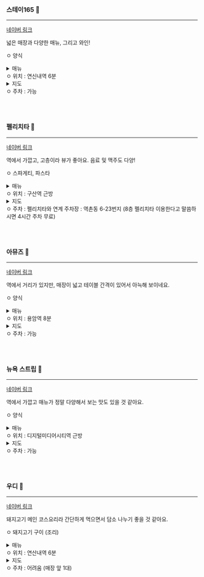
### 스테이165 :poultry_leg:
---

[네이버 링크](https://naver.me/GRoNFaSb)

넓은 매장과 다양한 매뉴, 그리고 와인!



ㅇ 양식 

<details>
  <summary>매뉴</summary>
  <img src="https://velog.velcdn.com/images/noggame/post/69673e8a-7151-40b6-a8b1-94c015f4f444/image.png"/>
</details>
ㅇ 위치 : 연신내역 6분

<details>
  <summary>지도</summary>
  <img src="https://velog.velcdn.com/images/noggame/post/4fd80b22-0e7d-4f4e-8fe1-c1bb502824af/image.png"/>
</details>
ㅇ 주차 : 가능

<br/><br/>

### 펠리치타 :spaghetti:
---

[네이버 링크](https://naver.me/IgJnqGx7)

역에서 가깝고, 고층이라 뷰가 좋아요. 음료 및 맥주도 다양!



ㅇ 스파게티, 파스타

<details>
  <summary>매뉴</summary>
  <img src="https://velog.velcdn.com/images/noggame/post/ecb5a613-728b-49f1-ac99-2c80381ce5f3/image.png"/>
</details>
ㅇ 위치 : 구산역 근방

<details>
  <summary>지도</summary>
  <img src="https://velog.velcdn.com/images/noggame/post/a32c7441-3900-489e-8ea8-d1150b0d4c7d/image.png"/>
</details>
ㅇ 주차 : 펠리치타와 연계 주차장 : 역촌동 6-23번지 (8층 펠리치타 이용한다고 말씀하시면 4시간 주차 무료)

<br/><br/>

### 아뮤즈 :poultry_leg:

---
[네이버 링크](https://naver.me/5MVz2l5H)

역에서 거리가 있지만, 매장이 넓고 테이블 간격이 있어서 아늑해 보이네요.



ㅇ 양식

<details>
  <summary>매뉴</summary>
  <img src="https://velog.velcdn.com/images/noggame/post/b88e5b8e-d98c-4802-a9c6-cae48a62d4f7/image.png"/>
</details>
ㅇ 위치 : 용암역 8분

<details>
  <summary>지도</summary>
  <img src="https://velog.velcdn.com/images/noggame/post/187660ce-040c-40aa-82ce-bb7293ff2fe4/image.png"/>
</details>
ㅇ 주차 : 가능

<br/><br/>

### 뉴욕 스트립 :poultry_leg:
---

[네이버 링크](https://naver.me/5ne4LgeH)

역에서 가깝고 매뉴가 정말 다양해서 보는 맛도 있을 것 같아요.



ㅇ 양식

<details>
  <summary>매뉴</summary>
  <img src="https://velog.velcdn.com/images/noggame/post/21f92a0f-cc9b-4db6-95ee-c9fe83512e04/image.png"/>
</details>
ㅇ 위치 : 디지털미디어시티역 근방

<details>
  <summary>지도</summary>
  <img src="https://velog.velcdn.com/images/noggame/post/aa5fdf82-9f16-47f9-afd7-a2b0123045c8/image.png"/>
</details>
ㅇ 주차 : 가능

<br/><br/>

### 우디 :poultry_leg:
---
[네이버 링크](https://naver.me/5mI0FKfK)

돼지고기 메인 코스요리라 간단하게 먹으면서 담소 나누기 좋을 것 같아요.



ㅇ 돼지고기 구이 (조리)

<details>
  <summary>매뉴</summary>
  <img src="https://velog.velcdn.com/images/noggame/post/abed92e1-1b7f-4525-8e9b-913f52888d61/image.png"/>
</details>
ㅇ 위치 : 연산내역 6분

<details>
  <summary>지도</summary>
  <img src="https://velog.velcdn.com/images/noggame/post/d0cdf52f-b3b3-4f95-b496-660c505cc3b1/image.png"/>
</details>
ㅇ 주차 : 어려움 (매장 앞 1대)


